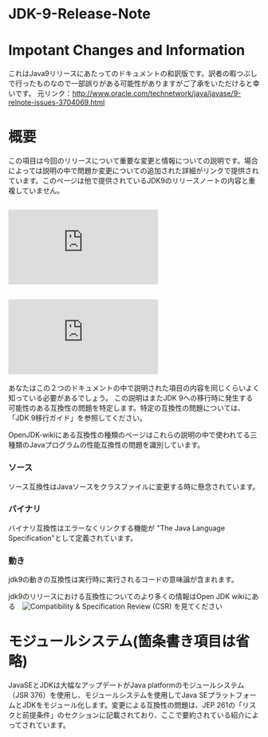 # JDK-9-Release-Note
# Impotant Changes and Information
これはJava9リリースにあたってのドキュメントの和訳版です。訳者の暇つぶしで行ったものなので一部誤りがある可能性がありますがご了承をいただけると幸いです。
元リンク：http://www.oracle.com/technetwork/java/javase/9-relnote-issues-3704069.html

# 概要
この項目は今回のリリースについて重要な変更と情報についての説明です。場合によっては説明の中で問題か変更についての追加された詳細がリンクで提供されています。このページは他で提供されているJDK9のリリースノートの内容と重複していません。
## ![Whats New in JDK 9](http://docs.oracle.com/javase/9/whatsnew/toc.htm#JSNEW-GUID-C23AFD78-C777-460B-8ACE-58BE5EA681F6)
## ![JSR 379: Java SE 9: Annex1](http://cr.openjdk.java.net/~iris/se/9/java-se-9-pr-spec-01/java-se-9-annex-1.html)
あなたはこの２つのドキュメントの中で説明された項目の内容を同じくらいよく知っている必要があるでしょう。
この説明はまたJDK 9への移行時に発生する可能性のある互換性の問題を特定します。特定の互換性の問題については、「JDK 9移行ガイド」を参照してください。

OpenJDK-wikiにある互換性の種類のページはこれらの説明の中で使われてる三種類のJavaプログラムの性能互換性の問題を識別しています。
### ソース
ソース互換性はJavaソースをクラスファイルに変更する時に懸念されています。
### バイナリ
バイナリ互換性はエラーなくリンクする機能が "The Java Language Specification"として定義されています。
### 動き
jdk9の動きの互換性は実行時に実行されるコードの意味論が含まれます。

jdk9のリリースにおける互換性についてのより多くの情報はOpen JDK wikiにある　![Compatibility & Specification Review (CSR)](https://wiki.openjdk.java.net/display/csr/Main) を見てください

# モジュールシステム(箇条書き項目は省略)
JavaSEとJDKは大幅なアップデートがJava platformのモジュールシステム（JSR 376）を使用し、モジュールシステムを使用してJava SEプラットフォームとJDKをモジュール化します。変更による互換性の問題は、JEP 261の「リスクと前提条件」のセクションに記載されており、ここで要約されている紹介によってされています。
